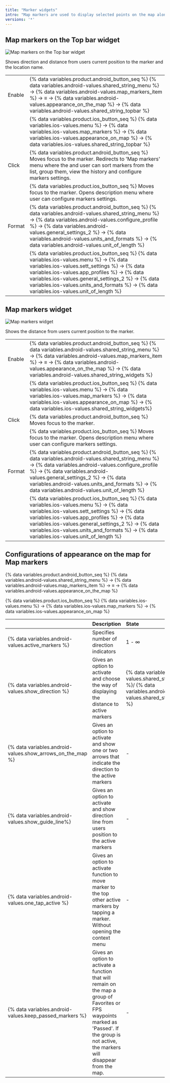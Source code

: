 ```yaml
---
title: "Marker widgets"
intro: "Map markers are used to display selected points on the map along the trip. The information can be viewed via using the top bar on the map screen or the widget."
versions: '*'
---
```

## Map markers on the Top bar widget  

![Map markers on the Top bar widget  ](/assets/images/widgets/map_markers_top_bar_widget.png)

Shows direction and distance from users current position to the marker and the location name.

| | |
|------------|------------|
| Enable | {% data variables.product.android_button_seq %} {% data variables.android-values.shared_string_menu %} → {% data variables.android-values.map_markers_item %} → ≡ → {% data variables.android-values.appearance_on_the_map %} → {% data variables.android-values.shared_string_topbar %} |
|  | {% data variables.product.ios_button_seq %} {% data variables.ios-values.menu %} → {% data variables.ios-values.map_markers %} → {% data variables.ios-values.appearance_on_map %} → {% data variables.ios-values.shared_string_topbar %} |
| Click | {% data variables.product.android_button_seq %} Moves focus to the marker. Redirects to 'Map markers' menu where the and user can sort markers from the list, group them, view the history and configure markers settings.|
|   | {% data variables.product.ios_button_seq %} Moves focus to the marker. Opens description menu where user can configure markers settings.   |
| Format | {% data variables.product.android_button_seq %} {% data variables.android-values.shared_string_menu %} → {% data variables.android-values.configure_profile %} → {% data variables.android-values.general_settings_2 %} → {% data variables.android-values.units_and_formats %} → {% data variables.android-values.unit_of_length %} |
|        | {% data variables.product.ios_button_seq %} {% data variables.ios-values.menu %} → {% data variables.ios-values.sett_settings %} → {% data variables.ios-values.app_profiles %} → {% data variables.ios-values.general_settings_2 %} → {% data variables.ios-values.units_and_formats %} → {% data variables.ios-values.unit_of_length %}  |

## Map markers widget  

![Map markers widget ](/assets/images/widgets/map_markers_widget.png)

Shows the distance from users current position to the marker.

| | |
|------------|------------|
| Enable | {% data variables.product.android_button_seq %} {% data variables.android-values.shared_string_menu %} → {% data variables.android-values.map_markers_item %} → ≡ → {% data variables.android-values.appearance_on_the_map %} → {% data variables.android-values.shared_string_widgets %} |
|  | {% data variables.product.ios_button_seq %} {% data variables.ios-values.menu %} → {% data variables.ios-values.map_markers %} → {% data variables.ios-values.appearance_on_map %} → {% data variables.ios-values.shared_string_widgets%} |
| Click | {% data variables.product.android_button_seq %} Moves focus to the marker.  |
|   |  {% data variables.product.ios_button_seq %} Moves focus to the marker. Opens description menu where user can configure markers settings.  |
| Format | {% data variables.product.android_button_seq %} {% data variables.android-values.shared_string_menu %} → {% data variables.android-values.configure_profile %} → {% data variables.android-values.general_settings_2 %} → {% data variables.android-values.units_and_formats %} → {% data variables.android-values.unit_of_length %}  |
|        | {% data variables.product.ios_button_seq %} {% data variables.ios-values.menu %} → {% data variables.ios-values.sett_settings %} → {% data variables.ios-values.app_profiles %} → {% data variables.ios-values.general_settings_2 %} → {% data variables.ios-values.units_and_formats %} → {% data variables.ios-values.unit_of_length %}  |

## Configurations of appearance on the map for Map markers

{% data variables.product.android_button_seq %} {% data variables.android-values.shared_string_menu %} → {% data variables.android-values.map_markers_item %} → ≡ → {% data variables.android-values.appearance_on_the_map %}

{% data variables.product.ios_button_seq %} {% data variables.ios-values.menu %} → {% data variables.ios-values.map_markers %} → {% data variables.ios-values.appearance_on_map %}

|    | Description    | State |  OS |
| :------------- | :------------- | :------------- | :------------- |
| {% data variables.android-values.active_markers %} | Specifies number of direction indicators| 1 - ∞ | Android/iOS  |
|  {% data variables.android-values.show_direction %}  | Gives an option to activate and choose the way of displaying the distance to active markers | {% data variables.android-values.shared_string_topbar %}/ {% data variables.android-values.shared_string_widgets %} | Android/iOS  |
|  {% data variables.android-values.show_arrows_on_the_map %} |  Gives an option to activate and show one or two arrows that indicate the direction to the active markers | -  | Android/iOS  |
|  {% data variables.android-values.show_guide_line%} | Gives an option to activate and show direction line from users position  to the active markers  | -  | Android/iOS  |
| {% data variables.android-values.one_tap_active %}  |  Gives an option to activate function to move marker to the top other active markers by tapping a marker. Without opening the context menu |  - | Android  |
| {% data variables.android-values.keep_passed_markers %}  | Gives an option to activate a function that will remain on the map a group of Favorites or FPS waypoints marked as 'Passed'. If the group is not active, the markers will disappear from the map.  | -  | Android  |
